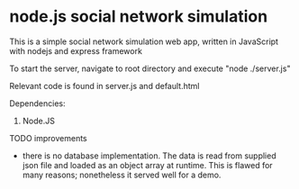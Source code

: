 # node.js social network simulation

This is a simple social network simulation web app, written in JavaScript with nodejs and express framework

To start the server, navigate to root directory and execute "node ./server.js"

Relevant code is found in server.js and default.html


Dependencies:
1. Node.JS

TODO improvements
* there is no database implementation. The data is read from supplied json file and loaded as an object array at runtime. This is flawed for many reasons; nonetheless it served well for a demo.

